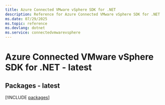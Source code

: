 ```yaml
---
title: Azure Connected VMware vSphere SDK for .NET
description: Reference for Azure Connected VMware vSphere SDK for .NET
ms.date: 07/29/2025
ms.topic: reference
ms.devlang: dotnet
ms.service: connectedvmwarevsphere
---
```

# Azure Connected VMware vSphere SDK for .NET - latest
## Packages - latest
[!INCLUDE [packages](connected-vmware-vsphere-index.md)]